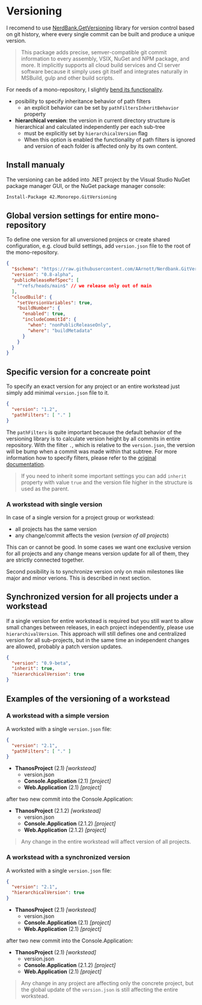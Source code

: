 # Versioning

I recomend to use [NerdBank.GetVersioning](https://github.com/dotnet/Nerdbank.GitVersioning) library for version control based on git history, where every single commit can be built and produce a unique version.

> This package adds precise, semver-compatible git commit information to every assembly, VSIX, NuGet and NPM package, and more. It implicitly supports all cloud build services and CI server software because it simply uses git itself and integrates naturally in MSBuild, gulp and other build scripts.

For needs of a mono-repository, I slightly [bend its functionality](https://github.com/akobr/Nerdbank.GitVersioning).

- posibility to specify inheritance behavior of path filters
  - an explicit behavior can be set by `pathFiltersInheritBehavior` property
- **hierarchical version**: the version in current directory structure is hierarchical and calculated independently per each sub-tree
  - must be explicitly set by `hierarchicalVersion` flag
  - When this option is enabled the functionality of path filters is ignored and version of each folder is affected only by its own content.

## Install manualy

The versioning can be added into .NET project by the Visual Studio
NuGet package manager GUI, or the NuGet package manager console:

```bash
Install-Package 42.Monorepo.GitVersioning
```

## Global version settings for entire mono-repository

To define one version for all unversioned projecs or create shared configuration, e.g. cloud build settings, add `version.json` file to the root of the mono-repository.

```json
{
  "$schema": "https://raw.githubusercontent.com/AArnott/Nerdbank.GitVersioning/master/src/NerdBank.GitVersioning/version.schema.json",
  "version": "0.8-alpha",
  "publicReleaseRefSpec": [
    "^refs/heads/main$" // we release only out of main
  ],
  "cloudBuild": {
    "setVersionVariables": true,
    "buildNumber": {
      "enabled": true,
      "includeCommitId": {
        "when": "nonPublicReleaseOnly",
        "where": "buildMetadata"
      }
    }
  }
}
```

## Specific version for a concreate point

To specify an exact version for any project or an entire workstead just simply add minimal `version.json` file to it.

```json
{
  "version": "1.2",
  "pathFilters": [ "." ]
}
```

The `pathFilters` is quite important because the default behavior of the versioning library is to calculate version height by all commits in entire repository. With the filter `.`, which is relative to the `version.json`, the version will be bump when a commit was made within that subtree. For more information how to specify filters, please refer to the [original documentation](https://github.com/dotnet/Nerdbank.GitVersioning/blob/master/doc/pathFilters.md).

> If you need to inherit some important settings you can add `inherit` property with value `true` and the version file higher in the structure is used as the parent.

### A workstead with single version

In case of a single version for a project group or workstead:

- all projects has the same version
- any change/commit affects the vesion (*version of all projects*)

This can or cannot be good. In some cases we want one exclusive version for all projects and any change means version update for all of them, they are strictly connected together.

Second posibility is to synchronize version only on main milestones like major and minor verions. This is described in next section.

## Synchronized version for all projects under a workstead

If a single version for entire workstead is required but you still want to allow small changes between releases, in each project independently, please use `hierarchivalVersion`. This approach will still defines one and centralized version for all sub-projects, but in the same time an independent changes are allowed, probably a patch version updates.

```json
{
  "version": "0.9-beta",
  "inherit": true,
  "hierarchicalVersion": true
}
```

## Examples of the versioning of a workstead

### A workstead with a simple version

A worksted with a single `version.json` file:

```json
{
  "version": "2.1",
  "pathFilters": [ "." ]
}
```

- **ThanosProject** (2.1) *[workstead]*
  - version.json
  - **Console.Application** (2.1) *[project]*
  - **Web.Application** (2.1) *[project]*

after two new commit into the Console.Application:

- **ThanosProject** (2.1.2) *[workstead]*
  - version.json
  - **Console.Application** (2.1.2) *[project]*
  - **Web.Application** (2.1.2) *[project]*
  
> Any change in the entire workstead will affect version of all projects.

### A workstead with a synchronized version

A worksted with a single `version.json` file:

```json
{
  "version": "2.1",
  "hierarchicalVersion": true
}
```

- **ThanosProject** (2.1) *[workstead]*
  - version.json
  - **Console.Application** (2.1) *[project]*
  - **Web.Application** (2.1) *[project]*

after two new commit into the Console.Application:

- **ThanosProject** (2.1) *[workstead]*
  - version.json
  - **Console.Application** (2.1.2) *[project]*
  - **Web.Application** (2.1) *[project]*
  
> Any change in any project are affecting only the concrete project, but the global update of the `version.json` is still affecting the entire workstead.
